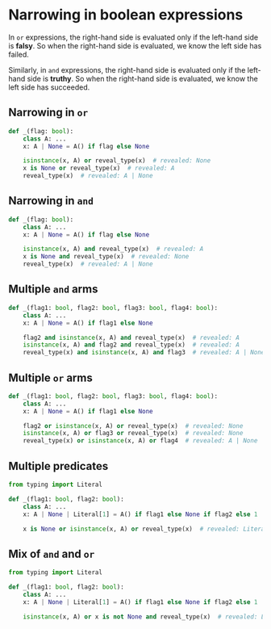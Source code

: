 # Narrowing in boolean expressions

In `or` expressions, the right-hand side is evaluated only if the left-hand side is **falsy**. So
when the right-hand side is evaluated, we know the left side has failed.

Similarly, in `and` expressions, the right-hand side is evaluated only if the left-hand side is
**truthy**. So when the right-hand side is evaluated, we know the left side has succeeded.

## Narrowing in `or`

```py
def _(flag: bool):
    class A: ...
    x: A | None = A() if flag else None

    isinstance(x, A) or reveal_type(x)  # revealed: None
    x is None or reveal_type(x)  # revealed: A
    reveal_type(x)  # revealed: A | None
```

## Narrowing in `and`

```py
def _(flag: bool):
    class A: ...
    x: A | None = A() if flag else None

    isinstance(x, A) and reveal_type(x)  # revealed: A
    x is None and reveal_type(x)  # revealed: None
    reveal_type(x)  # revealed: A | None
```

## Multiple `and` arms

```py
def _(flag1: bool, flag2: bool, flag3: bool, flag4: bool):
    class A: ...
    x: A | None = A() if flag1 else None

    flag2 and isinstance(x, A) and reveal_type(x)  # revealed: A
    isinstance(x, A) and flag2 and reveal_type(x)  # revealed: A
    reveal_type(x) and isinstance(x, A) and flag3  # revealed: A | None
```

## Multiple `or` arms

```py
def _(flag1: bool, flag2: bool, flag3: bool, flag4: bool):
    class A: ...
    x: A | None = A() if flag1 else None

    flag2 or isinstance(x, A) or reveal_type(x)  # revealed: None
    isinstance(x, A) or flag3 or reveal_type(x)  # revealed: None
    reveal_type(x) or isinstance(x, A) or flag4  # revealed: A | None
```

## Multiple predicates

```py
from typing import Literal

def _(flag1: bool, flag2: bool):
    class A: ...
    x: A | None | Literal[1] = A() if flag1 else None if flag2 else 1

    x is None or isinstance(x, A) or reveal_type(x)  # revealed: Literal[1]
```

## Mix of `and` and `or`

```py
from typing import Literal

def _(flag1: bool, flag2: bool):
    class A: ...
    x: A | None | Literal[1] = A() if flag1 else None if flag2 else 1

    isinstance(x, A) or x is not None and reveal_type(x)  # revealed: Literal[1]
```
